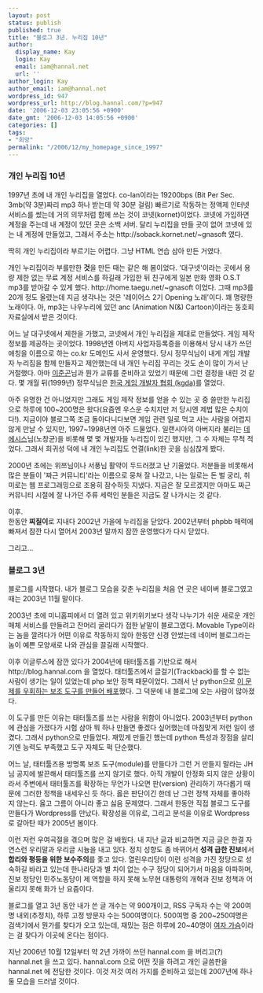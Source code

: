 ```yaml
---
layout: post
status: publish
published: true
title: "블로그 3년. 누리집 10년"
author:
  display_name: Kay
  login: Kay
  email: iam@hannal.net
  url: ''
author_login: Kay
author_email: iam@hannal.net
wordpress_id: 947
wordpress_url: http://blog.hannal.com/?p=947
date: '2006-12-03 23:05:56 +0900'
date_gmt: '2006-12-03 14:05:56 +0900'
categories: []
tags:
- "희망"
permalink: "/2006/12/my_homepage_since_1997"
---
```

<h3>개인 누리집 10년</h3>
<p>1997년 초에 내 개인 누리집을 열었다. co-lan이라는 19200bps (Bit Per Sec. 3mb(약 3분)짜리 mp3 하나 받는데 약 30분 걸림) 빠르기로 작동하는 정액제 인터넷 서비스를 썼는데 거의 의무처럼 함께 쓰는 것이 코넷(kornet)이었다. 코넷에 가입하면 계정을 주는데 내 계정이 있던 곳은 소백 서버. 달리 누리집을 만들 곳이 없어 코넷에 있는 내 계정에 만들었고, 그래서 주소는 http://soback.kornet.net/~gnasoft 였다.</p>
<p>딱히 개인 누리집이라 부르기는 어렵다. 그냥 HTML 연습 삼아 만든 거였다.</p>
<p>개인 누리집이라 부를만한 <strong>것</strong>을 만든 때는 같은 해 봄이었다. '대구넷'이라는 곳에서 용량 제한 없는 무료 계정 서비스를 하길래 가입한 뒤 친구에게 일본 만화 영화 O.S.T mp3를 받아갈 수 있게 했다. http://home.taegu.net/~gnasoft 이었다. 그때 mp3를 20개 정도 올렸는데 지금 생각나는 것은 '레이어스 2기 Opening 노래'이다. 꽤 명랑한 노래이다. 아, mp3는 나우누리에 있던 anc (Animation N(&) Cartoon)이라는 동호회 자료실에서 받은 것이다.</p>
<p>어느 날 대구넷에서 제한을 가했고, 코넷에서 개인 누리집을 제대로 만들었다. 게임 제작 정보를 제공하는 곳이었다. 1998년엔 아버지 사업자등록증을 이용해서 당시 내가 쓰던 애칭을 이름으로 하는 co.kr 도메인도 사서 운영했다. 당시 정무식님이 내게 게임 개발자 누리집을 함께 만들자고 제안했는데 내 개인 누리집 꾸리는 것도 손이 많이 가서 난 거절했다. 아마 <a href="http://www.leechen.net">이준곤</a>님과 뭔가 교류를 준비하고 있었기 때문에 그런 결정을 내린 것 같다. 몇 개월 뒤(1999년) 정무식님은 <a href="http://www.kgda.or.kr">한국 게임 개발자 협회 (kgda)</a>를 열었다.</p>
<p>아주 유명한 건 아니었지만 그래도 게임 제작 정보를 얻을 수 있는 곳 중 쓸만한 누리집으로 하루에 100~200명은 왔다(요즘엔 우스운 수치지만 저 당시엔 제법 많은 수치이다!). 지금이야 블로그쪽 조금 돌아다니다보면 게임 관련 일로 먹고 사는 사람을 어렵지 않게 만날 수 있지만, 1997~1998년엔 아주 드물었다. 일랜시아의 아버지라 불리는 <a href="http://www.deesis.net">데에시스</a>님(노창균)을 비롯해 몇 몇 개발자들 누리집이 있긴 했지만, 그 수 자체는 무척 적었다. 그래서 희귀성 덕에 내 개인 누리집도 연결(link)한 곳을 심심찮게 봤다.</p>
<p>2000년 초에는 위쯔님이나 서풍님 활약이 두드러졌고 난 기울었다. 저분들을 비롯해서 많은 분들이 '짜근 커뮤니티'라는 이름으로 뭉쳐 잘 나갔고, 나는 일로는 돈 벌 궁리, 취미로는 웹 프로그래밍으로 조용히 잠수하듯 지냈다. 지금은 잘 모르겠지만 아마도 짜근 커뮤니티 시절에 잘 나가던 주류 세력인 분들은 지금도 잘 나가시는 것 같다.</p>
<p>이후.<br />
한동안 <strong>찌질이</strong>로 지내다 2002년 가을에 누리집을 닫았다. 2002년부터 phpbb 매력에 빠져서 잠깐 다시 열어서 2003년 말까지 잠깐 운영했다가 다시 닫았다.</p>
<p>그리고...</p>
<h3>블로그 3년</h3>
<p>블로그를 시작했다. 내가 블로그 모습을 갖춘 누리집을 처음 연 곳은 네이버 블로그였고 때는 2003년 11월 말이다.</p>
<p>2003년 초에 미니홈피에서 더 열려 있고 위키위키보다 생각 나누기가 쉬운 새로운 개인 매체 서비스를 만들려고 잔머리 굴리다가 접한 낱말이 블로그였다. Movable Type이라는 놈을 깔려다가 어떤 이유로 작동하지 않아 한동안 신경 안썼는데 네이버 블로그라는 놈이 예쁜 모양새로 나와 관심을 끌길래 시작했다.</p>
<p>이후 이글루스에 잠깐 있다가 2004년에 태터툴즈를 기반으로 해서 http://blog.hannal.com 을 열었다. 태터툴즈에서 글걸기(Trackback)를 할 수 없는 사람이 생기는 일이 있었는데 php 보안 정책 때문이었다. 그래서 난 python으로 <a href="http://blog.hannal.com/21/">이 문제를 우회하는 보조 도구를 만들어 배포</a>했다. 그 덕분에 내 블로그에 오는 사람이 많아졌다.</p>
<p>이 도구를 만든 이유는 태터툴즈를 쓰는 사람을 위함이 아니었다. 2003년부터 python에 관심을 가졌다가 시험 삼아 뭐 하나 만들면 좋겠다 싶어했는데 마침맞게 저런 일이 생겼다. 그래서 python으로 만들었다. 재밌게 만들긴 했는데 python 특성과 장점을 살리기엔 능력도 부족했고 도구 자체도 퍽 단순했다.</p>
<p>어느 날, 태터툴즈용 방명록 보조 도구(module)를 만들다가 그런 거 만들지 말라는 JH님 공지에 발끈해서 태터툴즈를 쓰지 않기로 했다. 아직 개발이 안정화 되지 않은 상황이라서 주변에서 태터툴즈를 확장하는 무언가 나오면 판(version) 관리하기 까다롭기 때문에 그러한 정책을 내세우신 듯 하다. 옳은 판단이긴 한데 난 그런 정책 자체를 좋아하지 않는다. 옳고 그름이 아니라 좋고 싫음 문제였다. 그래서 한동안 직접 블로그 도구를 만들다가 Wordpress를 만났다. 확장성을 이유로, 그리고 분석을 이유로 Wordpress로 갈아탄 때가 2005년 봄이다.</p>
<p>이런 저런 우여곡절을 겪으며 많은 걸 배웠다. 내 지난 글과 비교하면 지금 글은 한결 자연스런 우리말과 우리글 시늉을 내고 있다. 정치 성향도 좀 바뀌어서 <strong>성격 급한 진보</strong>에서 <strong>합리와 평등을 위한 보수주의</strong>를 좇고 있다. 열린우리당이 이런 성격을 가진 정당으로 성숙하길 바라고 있는데 한나라당과 별 차이 없는 수구 정당이 되어가서 마음을 아파하며, 진보 정당인 민주노동당이 제 역할을 하지 못해 노무현 대통령의 개혁과 진보 정책과 어울리지 못해 화가 난 요즘이다.</p>
<p>블로그를 열고 3년 동안 내가 쓴 글 개수는 약 900개이고, RSS 구독자 수는 약 200여명 내외(추정치), 하루 고정 방문자 수는 500여명이다. 500여명 중 200~250여명은 검색기에서 뭔가를 찾다가 오고 있는데, 재밌는 점은 하루에 20~40명이 <a href="http://blog.hannal.com/womans_breast/">여자 가슴</a>이라는 걸 찾다가 이곳에 온다는 점이다.</p>
<p>지난 2006년 10월 12일부터 약 2년 가까이 쓰던 hannal.com 을 버리고(?) hannal.net 을 쓰고 있다. hannal.com 으로 어떤 짓을 하려고 개인 글씀판을 hannal.net 에 전담한 것이다. 이것 저것 여러 가지를 준비하고 있는데 2007년에 하나 둘 모습을 드러낼 것이다.</p>
